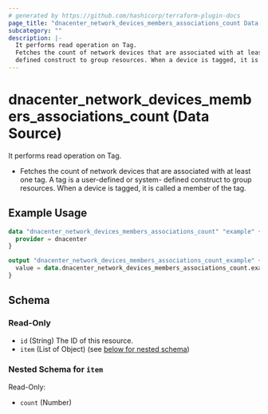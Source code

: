 ```yaml
---
# generated by https://github.com/hashicorp/terraform-plugin-docs
page_title: "dnacenter_network_devices_members_associations_count Data Source - terraform-provider-dnacenter"
subcategory: ""
description: |-
  It performs read operation on Tag.
  Fetches the count of network devices that are associated with at least one tag. A tag is a user-defined or system-
  defined construct to group resources. When a device is tagged, it is called a member of the tag.
---
```


# dnacenter_network_devices_members_associations_count (Data Source)

It performs read operation on Tag.

- Fetches the count of network devices that are associated with at least one tag. A tag is a user-defined or system-
defined construct to group resources. When a device is tagged, it is called a member of the tag.

## Example Usage

```terraform
data "dnacenter_network_devices_members_associations_count" "example" {
  provider = dnacenter
}

output "dnacenter_network_devices_members_associations_count_example" {
  value = data.dnacenter_network_devices_members_associations_count.example.item
}
```

<!-- schema generated by tfplugindocs -->
## Schema

### Read-Only

- `id` (String) The ID of this resource.
- `item` (List of Object) (see [below for nested schema](#nestedatt--item))

<a id="nestedatt--item"></a>
### Nested Schema for `item`

Read-Only:

- `count` (Number)
